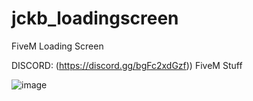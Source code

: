 # jckb_loadingscreen
FiveM Loading Screen

DISCORD: (https://discord.gg/bgFc2xdGzf))
FiveM Stuff

![image](https://github.com/jakubosdev/jckb_loadingscreen/assets/137827965/3642f583-1ff8-4363-be4f-6e5cd921e3eb)
